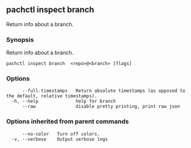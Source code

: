 ## pachctl inspect branch

Return info about a branch.

### Synopsis

Return info about a branch.

```
pachctl inspect branch  <repo>@<branch> [flags]
```

### Options

```
      --full-timestamps   Return absolute timestamps (as opposed to the default, relative timestamps).
  -h, --help              help for branch
      --raw               disable pretty printing, print raw json
```

### Options inherited from parent commands

```
      --no-color   Turn off colors.
  -v, --verbose    Output verbose logs
```
